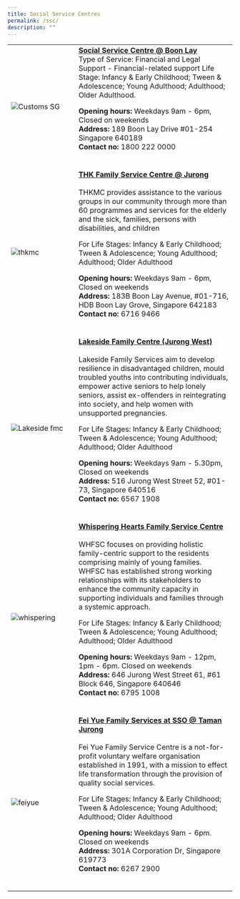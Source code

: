 ```yaml
---
title: Social Service Centres
permalink: /ssc/
description: ""
---
```

<table style="width:100%">
  <tbody><tr>
		
</tr><tr>
    <td style="width:30%">
      <img src="https://media.asiaone.com/sites/default/files/styles/article_main_image/public/original_images/Feb2014/20140207_zaobao_social.jpg?itok=-N0QvzAW" alt="Customs SG">
    </td>	
    <td style="width:70%">
			<b>	<a href="https://www.msf.gov.sg/comcare/" target="_blank">Social Service Centre @ Boon Lay </a></b>
   <br>
Type of Service: Financial and Legal Support - Financial-related support  
Life Stage: Infancy &amp; Early Childhood; Tween &amp; Adolescence; Young Adulthood; Adulthood; Older Adulthood. 
			<p>
			<b> Opening hours: </b> Weekdays 9am - 6pm, Closed on weekends <br>
			<b> Address:</b> 189 Boon Lay Drive #01-254 Singapore 640189 <br>
			<b> Contact no: </b> 1800 222 0000 <br>
	<br></p></td>
</tr>
		
<tr>
    <td style="width:30%">
      <img src="https://lh3.googleusercontent.com/p/AF1QipN-mskbrCxGhCIRtszfPEYTXj733cHIElL2MMzt=s680-w680-h510" alt="thkmc">
    </td>	
    <td style="width:70%">
      			<b>	<a href="https://www.thkmc.org.sg/" target="_blank">THK Family Service Centre @ Jurong </a></b><br>
   <br>
THKMC provides assistance to the various groups in our community through more than 60 programmes and services for the elderly and the sick, families, persons with disabilities, and children <p> For Life Stages: Infancy &amp; Early Childhood; Tween &amp; Adolescence; Young Adulthood; Adulthood; Older Adulthood
			</p><p>
			<b> Opening hours: </b> Weekdays 9am - 6pm, Closed on weekends <br>
			<b> Address:</b> 183B Boon Lay Avenue, #01-716, HDB Boon Lay Grove, Singapore 642183 <br>
			<b> Contact no: </b> 6716 9466 <br>
    <br></p></td>
  </tr>
		
		
<tr>
    <td style="width:30%">
      <img src="https://lh5.googleusercontent.com/p/AF1QipOj5A7jWSCYv9w7WnJkxpBPAwghd7pNfsKcktbh=w426-h240-k-no" alt="Lakeside fmc">
    </td>	
    <td style="width:70%">
      			<b>	<a href="https://www.lakeside.org.sg/" target="_blank">Lakeside Family Centre (Jurong West)</a></b><br>
   <br>
Lakeside Family Services aim to develop resilience in disadvantaged children, mould troubled youths into contributing individuals, empower active seniors to help lonely seniors, assist ex-offenders in reintegrating into society, and help women with unsupported pregnancies. <p> For Life Stages: Infancy &amp; Early Childhood; Tween &amp; Adolescence; Young Adulthood; Adulthood; Older Adulthood
			</p><p>
			<b> Opening hours: </b> Weekdays 9am - 5.30pm, Closed on weekends <br>
			<b> Address:</b> 516 Jurong West Street 52, #01-73, Singapore 640516 <br>
			<b> Contact no: </b> 6567 1908 <br>
    <br></p></td>
  </tr>		

		
<tr>
    <td style="width:30%">
      <img src="https://viriya.org.sg/wp-content/uploads/2017/07/WHFSC-YEC-2018-Group-e1560440356492.jpg" alt="whispering">
    </td>	
    <td style="width:70%">
      			<b>	<a href="https://viriya.org.sg/our-services/family-services/whispering-hearts-family-service-centre/" target="_blank">Whispering Hearts Family Service Centre </a></b><br>
   <br>
WHFSC focuses on providing holistic family-centric support to the residents comprising mainly of young families. WHFSC has established strong working relationships with its stakeholders to enhance the community capacity in supporting individuals and families through a systemic approach. <p> For Life Stages: Infancy &amp; Early Childhood; Tween &amp; Adolescence; Young Adulthood; Adulthood; Older Adulthood
			</p><p>
			<b> Opening hours: </b> Weekdays 9am - 12pm, 1pm - 6pm. Closed on weekends <br>
			<b> Address:</b> 646 Jurong West Street 61, #61 Block 646, Singapore 640646 <br>
			<b> Contact no: </b> 6795 1008 <br>
    <br></p></td>
  </tr>
		
		
<tr>
    <td style="width:30%">
      <img src="https://fycs.org/wp-content/uploads/2022/08/body-logo.png" alt="feiyue">
    </td>	
    <td style="width:70%">
      			<b>	<a href="http://fycs.org/" target="_blank">Fei Yue Family Services at SSO @ Taman Jurong</a></b><br>
   <br>
Fei Yue Family Service Centre is a not-for-profit voluntary welfare organisation established in 1991, with a mission to effect life transformation through the provision of quality social services. <p> For Life Stages: Infancy &amp; Early Childhood; Tween &amp; Adolescence; Young Adulthood; Adulthood; Older Adulthood
			</p><p>
			<b> Opening hours: </b> Weekdays 9am - 6pm. Closed on weekends <br>
			<b> Address:</b> 301A Corporation Dr, Singapore 619773 <br>
			<b> Contact no: </b> 6267 2900 <br>
    <br></p></td>
  </tr>
		
</tbody></table>